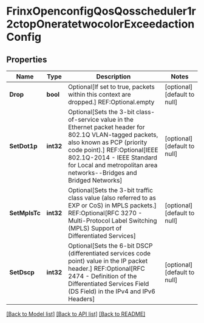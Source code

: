 # FrinxOpenconfigQosQosscheduler1r2ctopOneratetwocolorExceedactionConfig

## Properties
Name | Type | Description | Notes
------------ | ------------- | ------------- | -------------
**Drop** | **bool** | Optional[If set to true, packets within this context are dropped.] REF:Optional.empty | [optional] [default to null]
**SetDot1p** | **int32** | Optional[Sets the 3-bit class-of-service value in the Ethernet packet header for 802.1Q VLAN-tagged packets, also known as PCP (priority code point).] REF:Optional[IEEE 802.1Q-2014 - IEEE Standard for Local and metropolitan area networks--Bridges and Bridged Networks] | [optional] [default to null]
**SetMplsTc** | **int32** | Optional[Sets the 3-bit traffic class value (also referred to as EXP or CoS) in MPLS packets.] REF:Optional[RFC 3270 - Multi-Protocol Label Switching (MPLS) Support of Differentiated Services] | [optional] [default to null]
**SetDscp** | **int32** | Optional[Sets the 6-bit DSCP (differentiated services code point) value in the IP packet header.] REF:Optional[RFC 2474 - Definition of the Differentiated Services Field (DS Field) in the IPv4 and IPv6 Headers] | [optional] [default to null]

[[Back to Model list]](../README.md#documentation-for-models) [[Back to API list]](../README.md#documentation-for-api-endpoints) [[Back to README]](../README.md)


